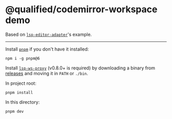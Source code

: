 # @qualified/codemirror-workspace demo

Based on [`lsp-editor-adapter`](https://github.com/wylieconlon/lsp-editor-adapter)'s example.

---

Install [`pnpm`] if you don't have it installed:

```
npm i -g pnpm@6
```

Install [`lsp-ws-proxy`](https://github.com/qualified/lsp-ws-proxy) (v0.8.0+ is required) by downloading a binary from [releases](https://github.com/qualified/lsp-ws-proxy/releases) and moving it in `PATH` or `./bin`.

In project root:

```
pnpm install
```

In this directory:

```
pnpm dev
```

[`pnpm`]: https://pnpm.js.org/
